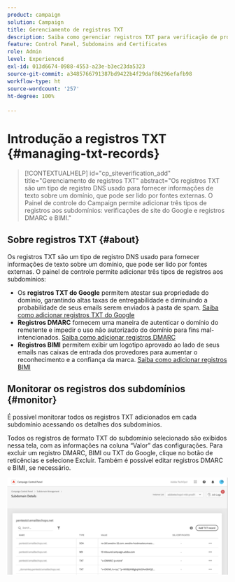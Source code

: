 ```yaml
---
product: campaign
solution: Campaign
title: Gerenciamento de registros TXT
description: Saiba como gerenciar registros TXT para verificação de propriedade de domínio.
feature: Control Panel, Subdomains and Certificates
role: Admin
level: Experienced
exl-id: 013d6674-0988-4553-a23e-b3ec23da5323
source-git-commit: a3485766791387bd9422b4f29daf86296efafb98
workflow-type: ht
source-wordcount: '257'
ht-degree: 100%

---
```


# Introdução a registros TXT {#managing-txt-records}

>[!CONTEXTUALHELP]
>id="cp_siteverification_add"
>title="Gerenciamento de registros TXT"
>abstract="Os registros TXT são um tipo de registro DNS usado para fornecer informações de texto sobre um domínio, que pode ser lido por fontes externas. O Painel de controle do Campaign permite adicionar três tipos de registros aos subdomínios: verificações de site do Google e registros DMARC e BIMI."

## Sobre registros TXT {#about}

Os registros TXT são um tipo de registro DNS usado para fornecer informações de texto sobre um domínio, que pode ser lido por fontes externas. O painel de controle permite adicionar três tipos de registros aos subdomínios:

* Os **registros TXT do Google** permitem atestar sua propriedade do domínio, garantindo altas taxas de entregabilidade e diminuindo a probabilidade de seus emails serem enviados à pasta de spam. [Saiba como adicionar registros TXT do Google](managing-txt-records.md)
* **Registros DMARC** fornecem uma maneira de autenticar o domínio do remetente e impedir o uso não autorizado do domínio para fins mal-intencionados. [Saiba como adicionar registros DMARC](dmarc.md)
* **Registros BIMI** permitem exibir um logotipo aprovado ao lado de seus emails nas caixas de entrada dos provedores para aumentar o reconhecimento e a confiança da marca. [Saiba como adicionar registros BIMI](bimi.md)

## Monitorar os registros dos subdomínios {#monitor}

É possível monitorar todos os registros TXT adicionados em cada subdomínio acessando os detalhes dos subdomínios.

Todos os registros de formato TXT do subdomínio selecionado são exibidos nessa tela, com as informações na coluna “Valor” das configurações. Para excluir um registro DMARC, BIMI ou TXT do Google, clique no botão de reticências e selecione Excluir. Também é possível editar registros DMARC e BIMI, se necessário.

![](assets/txt-records.png)
